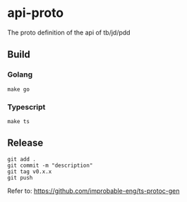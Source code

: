 # api-proto
The proto definition of the api of tb/jd/pdd

## Build
### Golang

```shell
make go
```

### Typescript

```shell
make ts
```

## Release

```shell
git add .
git commit -m "description"
git tag v0.x.x
git push
```

Refer to: https://github.com/improbable-eng/ts-protoc-gen